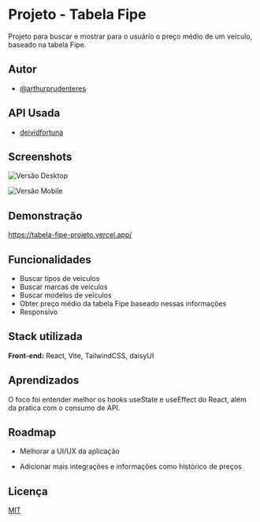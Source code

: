 # Projeto - Tabela Fipe

Projeto para buscar e mostrar para o usuário o preço médio de um veículo, baseado na tabela Fipe.


## Autor

- [@arthurprudenteres](https://github.com/arthurprudenteres/)

## API Usada

- [deividfortuna](https://deividfortuna.github.io/fipe/v2/)

## Screenshots

![Versão Desktop](https://i.snipboard.io/5InHmw.jpg)

![Versão Mobile](https://i.snipboard.io/7YEuP9.jpg)

## Demonstração

https://tabela-fipe-projeto.vercel.app/

## Funcionalidades

- Buscar tipos de veículos
- Buscar marcas de veículos
- Buscar modelos de veículos
- Obter preço médio da tabela Fipe baseado nessas informações
- Responsivo


## Stack utilizada

**Front-end:** React, Vite, TailwindCSS, daisyUI


## Aprendizados

O foco foi entender melhor os hooks useState e useEffect do React, além da pratica com o consumo de API.


## Roadmap

- Melhorar a UI/UX da aplicação

- Adicionar mais integrações e informações como histórico de preços


## Licença

[MIT](https://choosealicense.com/licenses/mit/#)

